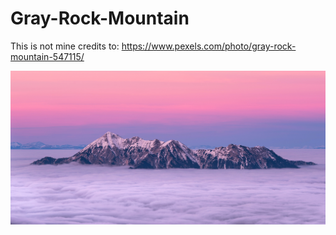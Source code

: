 # Gray-Rock-Mountain
This is not mine credits to: https://www.pexels.com/photo/gray-rock-mountain-547115/

![alt text](https://github.com/Jayy-Dev/Gray-Rock-Mountain/blob/main/pexels-krivec-ales-547115.jpg?raw=true)
